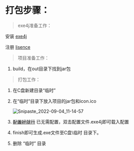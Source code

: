 # 打包步骤：

> exe4j准备工作：

安装 [exe4j](https://exe4j.apponic.com/) 

注册 [lisence](https://blog.csdn.net/u013456370/article/details/79214037) 

> 项目准备工作：

1. build，在out目录下找到jar包

> 打包工作：

1. 在C盘新建目录“临时”

2. 在“临时”目录下放入项目的jar包和icon.ico

   ![Snipaste_2022-09-04_11-14-57](https://raw.githubusercontent.com/Danaier/picgo/main/images/202209041115275.png) 

3. [~~配置好就行~~](https://blog.csdn.net/qq_56573709/article/details/121776841) 已无需配置，双击配置文件.exe4j即可载入配置

4. finish即可生成.exe文件至C盘\临时 目录下。

5. 删除 “临时” 目录

